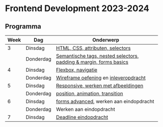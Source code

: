 # Frontend Development 2023-2024

## Programma

| Week | Dag | Onderwerp                                                                           | 
|------|-|-------------------------------------------------------------------------------------|
| 3  | Dinsdag | [HTML, CSS, attributen, selectors](./week3-1)                                     |                                                          
|   | Donderdag | [Semantische tags, nested selectors, padding & margin, forms basics](./week3-2) |                                                          
| 4  | Dinsdag | [Flexbox, navigatie](./week4-1)    |                                              |                                                          
|   | Donderdag | [Wireframe oefening](./week4-2) en [inleveropdracht](https://www.feedbackfruits.com)          |  
| 5  | Dinsdag | [Responsive, werken met afbeeldingen](./week5-1)                           |                                                           
|    | Donderdag | [position, animation, transition](./week5-2)                          |                                                           
| 6  | Dinsdag | [forms advanced](./week6-1), werken aan eindopdracht                                              |                                                          
|    | Donderdag | Werken aan eindopdracht                                             |    
| 7  | Dinsdag | [Deadline eindopdracht](https://www.feedbackfruits.com)                                             | 
